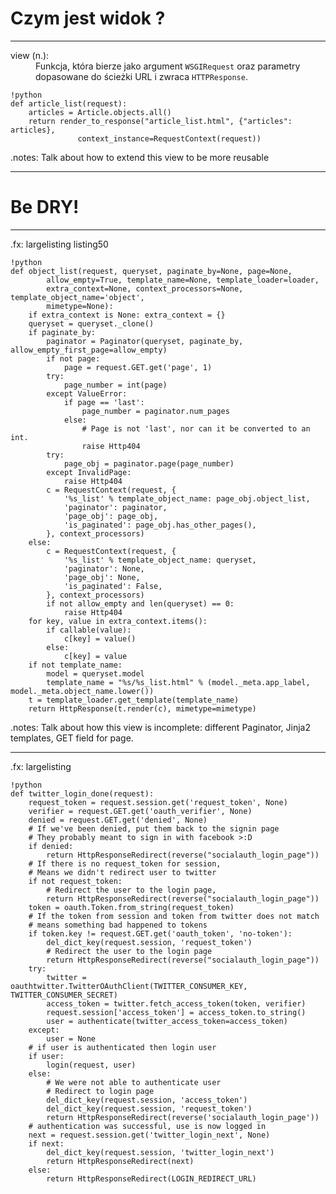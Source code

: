# Czym jest widok ?

----

<dl class="view-definition">
<dt>view (n.):</dt>
<dd>
Funkcja, która bierze jako argument <code>WSGIRequest</code> oraz parametry 
dopasowane do ścieżki URL i zwraca <code>HTTPResponse</code>.
</dd>
</dl>


    !python
    def article_list(request):
        articles = Article.objects.all()
        return render_to_response("article_list.html", {"articles": articles}, 
                   context_instance=RequestContext(request))

.notes: Talk about how to extend this view to be more reusable

----

# Be DRY!

----

.fx: largelisting listing50 

    !python
    def object_list(request, queryset, paginate_by=None, page=None,
            allow_empty=True, template_name=None, template_loader=loader,
            extra_context=None, context_processors=None, template_object_name='object',
            mimetype=None):
        if extra_context is None: extra_context = {}
        queryset = queryset._clone()
        if paginate_by:
            paginator = Paginator(queryset, paginate_by, allow_empty_first_page=allow_empty)
            if not page:
                page = request.GET.get('page', 1)
            try:
                page_number = int(page)
            except ValueError:
                if page == 'last':
                    page_number = paginator.num_pages
                else:
                    # Page is not 'last', nor can it be converted to an int.
                    raise Http404
            try:
                page_obj = paginator.page(page_number)
            except InvalidPage:
                raise Http404
            c = RequestContext(request, {
                '%s_list' % template_object_name: page_obj.object_list,
                'paginator': paginator,
                'page_obj': page_obj,
                'is_paginated': page_obj.has_other_pages(),
            }, context_processors)
        else:
            c = RequestContext(request, {
                '%s_list' % template_object_name: queryset,
                'paginator': None,
                'page_obj': None,
                'is_paginated': False,
            }, context_processors)
            if not allow_empty and len(queryset) == 0:
                raise Http404
        for key, value in extra_context.items():
            if callable(value):
                c[key] = value()
            else:
                c[key] = value
        if not template_name:
            model = queryset.model
            template_name = "%s/%s_list.html" % (model._meta.app_label, model._meta.object_name.lower())
        t = template_loader.get_template(template_name)
        return HttpResponse(t.render(c), mimetype=mimetype)

.notes: Talk about how this view is incomplete: different Paginator, Jinja2 templates, GET field for page.

----

.fx: largelisting

    !python
    def twitter_login_done(request):
        request_token = request.session.get('request_token', None)
        verifier = request.GET.get('oauth_verifier', None)
        denied = request.GET.get('denied', None)
        # If we've been denied, put them back to the signin page
        # They probably meant to sign in with facebook >:D
        if denied:
            return HttpResponseRedirect(reverse("socialauth_login_page"))
        # If there is no request_token for session,
        # Means we didn't redirect user to twitter
        if not request_token:
            # Redirect the user to the login page,
            return HttpResponseRedirect(reverse("socialauth_login_page"))
        token = oauth.Token.from_string(request_token)
        # If the token from session and token from twitter does not match
        # means something bad happened to tokens
        if token.key != request.GET.get('oauth_token', 'no-token'):
            del_dict_key(request.session, 'request_token')
            # Redirect the user to the login page
            return HttpResponseRedirect(reverse("socialauth_login_page"))
        try:
            twitter = oauthtwitter.TwitterOAuthClient(TWITTER_CONSUMER_KEY, TWITTER_CONSUMER_SECRET)
            access_token = twitter.fetch_access_token(token, verifier)
            request.session['access_token'] = access_token.to_string()
            user = authenticate(twitter_access_token=access_token)
        except:
            user = None
        # if user is authenticated then login user
        if user:
            login(request, user)
        else:
            # We were not able to authenticate user
            # Redirect to login page
            del_dict_key(request.session, 'access_token')
            del_dict_key(request.session, 'request_token')
            return HttpResponseRedirect(reverse('socialauth_login_page'))
        # authentication was successful, use is now logged in
        next = request.session.get('twitter_login_next', None)
        if next:
            del_dict_key(request.session, 'twitter_login_next')
            return HttpResponseRedirect(next)
        else:
            return HttpResponseRedirect(LOGIN_REDIRECT_URL)

